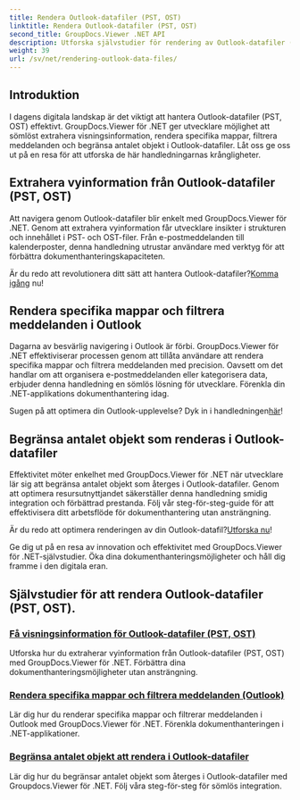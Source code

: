 ```yaml
---
title: Rendera Outlook-datafiler (PST, OST)
linktitle: Rendera Outlook-datafiler (PST, OST)
second_title: GroupDocs.Viewer .NET API
description: Utforska självstudier för rendering av Outlook-datafiler (PST, OST) med GroupDocs.Viewer för .NET. Upptäck effektiva dokumenthanteringstekniker utan ansträngning.
weight: 39
url: /sv/net/rendering-outlook-data-files/
---
```

## Introduktion

I dagens digitala landskap är det viktigt att hantera Outlook-datafiler (PST, OST) effektivt. GroupDocs.Viewer för .NET ger utvecklare möjlighet att sömlöst extrahera visningsinformation, rendera specifika mappar, filtrera meddelanden och begränsa antalet objekt i Outlook-datafiler. Låt oss ge oss ut på en resa för att utforska de här handledningarnas krångligheter.

## Extrahera vyinformation från Outlook-datafiler (PST, OST)
Att navigera genom Outlook-datafiler blir enkelt med GroupDocs.Viewer för .NET. Genom att extrahera vyinformation får utvecklare insikter i strukturen och innehållet i PST- och OST-filer. Från e-postmeddelanden till kalenderposter, denna handledning utrustar användare med verktyg för att förbättra dokumenthanteringskapaciteten. 

 Är du redo att revolutionera ditt sätt att hantera Outlook-datafiler?[Komma igång](./get-view-info-outlook-data-file/) nu!

## Rendera specifika mappar och filtrera meddelanden i Outlook
Dagarna av besvärlig navigering i Outlook är förbi. GroupDocs.Viewer för .NET effektiviserar processen genom att tillåta användare att rendera specifika mappar och filtrera meddelanden med precision. Oavsett om det handlar om att organisera e-postmeddelanden eller kategorisera data, erbjuder denna handledning en sömlös lösning för utvecklare. Förenkla din .NET-applikations dokumenthantering idag.

 Sugen på att optimera din Outlook-upplevelse? Dyk in i handledningen[här](./render-specific-folders-and-filter-messages-outlook/)!

## Begränsa antalet objekt som renderas i Outlook-datafiler
Effektivitet möter enkelhet med GroupDocs.Viewer för .NET när utvecklare lär sig att begränsa antalet objekt som återges i Outlook-datafiler. Genom att optimera resursutnyttjandet säkerställer denna handledning smidig integration och förbättrad prestanda. Följ vår steg-för-steg-guide för att effektivisera ditt arbetsflöde för dokumenthantering utan ansträngning.

 Är du redo att optimera renderingen av din Outlook-datafil?[Utforska nu](./limit-items-to-render-outlook-data-files/)!

Ge dig ut på en resa av innovation och effektivitet med GroupDocs.Viewer för .NET-självstudier. Öka dina dokumenthanteringsmöjligheter och håll dig framme i den digitala eran.
## Självstudier för att rendera Outlook-datafiler (PST, OST).
### [Få visningsinformation för Outlook-datafiler (PST, OST)](./get-view-info-outlook-data-file/)
Utforska hur du extraherar vyinformation från Outlook-datafiler (PST, OST) med GroupDocs.Viewer för .NET. Förbättra dina dokumenthanteringsmöjligheter utan ansträngning.
### [Rendera specifika mappar och filtrera meddelanden (Outlook)](./render-specific-folders-and-filter-messages-outlook/)
Lär dig hur du renderar specifika mappar och filtrerar meddelanden i Outlook med GroupDocs.Viewer för .NET. Förenkla dokumenthanteringen i .NET-applikationer.
### [Begränsa antalet objekt att rendera i Outlook-datafiler](./limit-items-to-render-outlook-data-files/)
Lär dig hur du begränsar antalet objekt som återges i Outlook-datafiler med Groupdocs.Viewer för .NET. Följ våra steg-för-steg för sömlös integration.